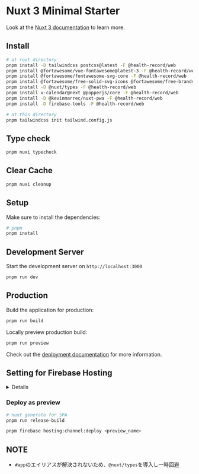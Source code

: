# Nuxt 3 Minimal Starter

Look at the [Nuxt 3 documentation](https://nuxt.com/docs/getting-started/introduction) to learn more.

## Install

```bash
# at root directory
pnpm install -D tailwindcss postcss@latest -F @health-record/web
pnpm install @fortawesome/vue-fontawesome@latest-3 -F @health-record/web
pnpm install @fortawesome/fontawesome-svg-core -F @health-record/web
pnpm install @fortawesome/free-solid-svg-icons @fortawesome/free-brands-svg-icons -F @health-record/web
pnpm install -D @nuxt/types -F @health-record/web
pnpm install v-calendar@next @popperjs/core -F @health-record/web
pnpm install -D @kevinmarrec/nuxt-pwa -F @health-record/web
pnpm install -D firebase-tools -F @health-record/web

# at this directory
pnpm tailwindcss init tailwind.config.js
```

## Type check

```bash
pnpm nuxi typecheck
```

## Clear Cache

```bash
pnpm nuxi cleanup
```

## Setup

Make sure to install the dependencies:

```bash
# pnpm
pnpm install
```

## Development Server

Start the development server on `http://localhost:3000`

```bash
pnpm run dev
```

## Production

Build the application for production:

```bash
pnpm run build
```

Locally preview production build:

```bash
pnpm run preview
```

Check out the [deployment documentation](https://nuxt.com/docs/getting-started/deployment) for more information.

## Setting for Firebase Hosting

<details>

```bash
skysan@skysan-mbp-2017 v2 % pnpm firebase init

     ######## #### ########  ######## ########     ###     ######  ########
     ##        ##  ##     ## ##       ##     ##  ##   ##  ##       ##
     ######    ##  ########  ######   ########  #########  ######  ######
     ##        ##  ##    ##  ##       ##     ## ##     ##       ## ##
     ##       #### ##     ## ######## ########  ##     ##  ######  ########

You're about to initialize a Firebase project in this directory:

  /Users/skysan/Documents/github/health-record-app/apps/v2

? Which Firebase features do you want to set up for this directory? Press Space to select features, then Enter to confirm your choices. Hosting: Configure files for Firebase Hosting and (optionally) set
 up GitHub Action deploys

=== Project Setup

First, let's associate this project directory with a Firebase project.
You can create multiple project aliases by running firebase use --add,
but for now we'll just set up a default project.

? Please select an option: Use an existing project
? Select a default Firebase project for this directory: ******
i  Using project ******

=== Hosting Setup

Your public directory is the folder (relative to your project directory) that
will contain Hosting assets to be uploaded with firebase deploy. If you
have a build process for your assets, use your build's output directory.

? What do you want to use as your public directory? public
? Configure as a single-page app (rewrite all urls to /index.html)? Yes
? Set up automatic builds and deploys with GitHub? No
✔  Wrote public/index.html

i  Writing configuration info to firebase.json...
i  Writing project information to .firebaserc...

```

</details>


### Deploy as preview

```bash
# nuxt generate for SPA
pnpm run release-build

pnpm firebase hosting:channel:deploy <preview_name>
```

## NOTE

* `#app`のエイリアスが解決されないため、`@nuxt/types`を導入し一時回避